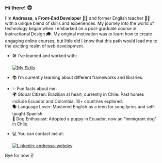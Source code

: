 ### Hi there! 😎

I'm **Andressa**, a **Front-End Developer** 👩‍💻 and former English teacher 👩‍🏫 with a unique blend of skills and experiences. My journey into the world of technology began when I embarked on a post-graduate course in Instructional Design 🎓. My original motivation was to learn how to create engaging online courses, but little did I know that this path would lead me to the exciting realm of web development.

- 🛠 I've learned and worked with:<br><br>
[![My Skills](https://skillicons.dev/icons?i=js,ts,html,nodejs,react,angular,mongodb,express,firebase,jest,css,sass,tailwind,figma)](https://skillicons.dev)

- 📚 I’m currently learning about different frameworks and libraries.
  
- ✨ Fun facts about me: <br>
  🌍 Global Citizen: Brazilian at heart, currently in Chile. Past homes include Ecuador and Colombia. 10+ countries explored.<br>
  🗣 Language Lover: Mastered English as a teen for song lyrics and self-taught Spanish.<br>
  🐾 Dog Enthusiast: Adopted a puppy in Ecuador, now an "immigrant dog" in Chile.<br>

- 💻 You can contact me at:<br><br>
[![Linkedin: andressa-webdev](https://skillicons.dev/icons?i=linkedin)](https://www.linkedin.com/in/andressa-webdev/)

Bye for now ✌
